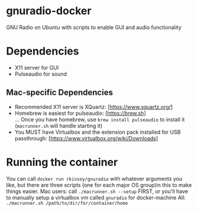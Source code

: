 # gnuradio-docker
GNU Radio on Ubuntu with scripts to enable GUI and audio functionality


# Dependencies
* X11 server for GUI
* Pulseaudio for sound

## Mac-specific Dependencies
* Recommended X11 server is XQuartz: [https://www.xquartz.org/]
* Homebrew is easiest for pulseaudio: [https://brew.sh]  
... Once you have homebrew, use `brew install pulseaudio` to install it (`macrunner.sh` will handle starting it)
* You MUST have Virtualbox and the extension pack installed for USB passthrough: [https://www.virtualbox.org/wiki/Downloads]

# Running the container
You can call `docker run rkinsey/gnuradio` with whatever arguments you like, but there are three scripts (one for each major OS group)in this to make things easier. 
Mac users: call `./macrunner.sh --setup` FIRST, or you'll have to manually setup a virtualbox vm called `gnuradio` for docker-machine
All: `./macrunner.sh /path/to/dir/for/container/home`